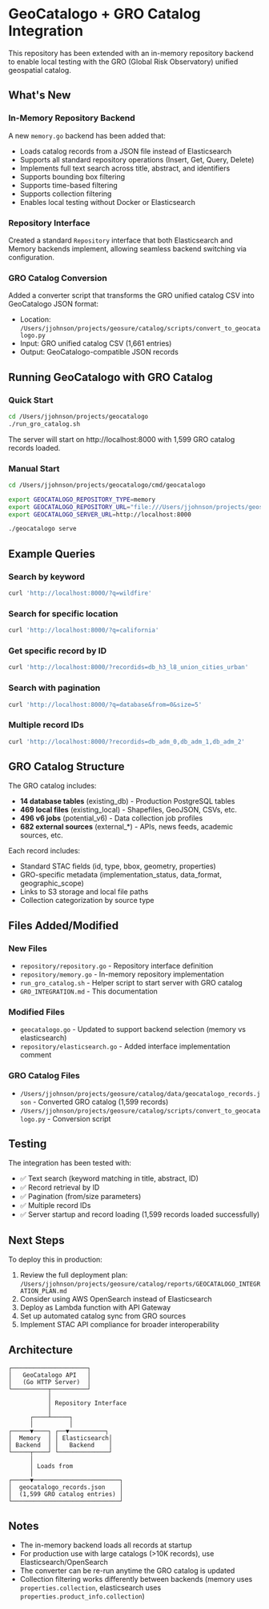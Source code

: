 # GeoCatalogo + GRO Catalog Integration

This repository has been extended with an in-memory repository backend to enable local testing with the GRO (Global Risk Observatory) unified geospatial catalog.

## What's New

### In-Memory Repository Backend

A new `memory.go` backend has been added that:
- Loads catalog records from a JSON file instead of Elasticsearch
- Supports all standard repository operations (Insert, Get, Query, Delete)
- Implements full text search across title, abstract, and identifiers
- Supports bounding box filtering
- Supports time-based filtering
- Supports collection filtering
- Enables local testing without Docker or Elasticsearch

### Repository Interface

Created a standard `Repository` interface that both Elasticsearch and Memory backends implement, allowing seamless backend switching via configuration.

### GRO Catalog Conversion

Added a converter script that transforms the GRO unified catalog CSV into GeoCatalogo JSON format:
- Location: `/Users/jjohnson/projects/geosure/catalog/scripts/convert_to_geocatalogo.py`
- Input: GRO unified catalog CSV (1,661 entries)
- Output: GeoCatalogo-compatible JSON records

## Running GeoCatalogo with GRO Catalog

### Quick Start

```bash
cd /Users/jjohnson/projects/geocatalogo
./run_gro_catalog.sh
```

The server will start on http://localhost:8000 with 1,599 GRO catalog records loaded.

### Manual Start

```bash
cd /Users/jjohnson/projects/geocatalogo/cmd/geocatalogo

export GEOCATALOGO_REPOSITORY_TYPE=memory
export GEOCATALOGO_REPOSITORY_URL="file:///Users/jjohnson/projects/geosure/catalog/data/geocatalogo_records.json"
export GEOCATALOGO_SERVER_URL=http://localhost:8000

./geocatalogo serve
```

## Example Queries

### Search by keyword
```bash
curl 'http://localhost:8000/?q=wildfire'
```

### Search for specific location
```bash
curl 'http://localhost:8000/?q=california'
```

### Get specific record by ID
```bash
curl 'http://localhost:8000/?recordids=db_h3_l8_union_cities_urban'
```

### Search with pagination
```bash
curl 'http://localhost:8000/?q=database&from=0&size=5'
```

### Multiple record IDs
```bash
curl 'http://localhost:8000/?recordids=db_adm_0,db_adm_1,db_adm_2'
```

## GRO Catalog Structure

The GRO catalog includes:
- **14 database tables** (existing_db) - Production PostgreSQL tables
- **469 local files** (existing_local) - Shapefiles, GeoJSON, CSVs, etc.
- **496 v6 jobs** (potential_v6) - Data collection job profiles
- **682 external sources** (external_*) - APIs, news feeds, academic sources, etc.

Each record includes:
- Standard STAC fields (id, type, bbox, geometry, properties)
- GRO-specific metadata (implementation_status, data_format, geographic_scope)
- Links to S3 storage and local file paths
- Collection categorization by source type

## Files Added/Modified

### New Files
- `repository/repository.go` - Repository interface definition
- `repository/memory.go` - In-memory repository implementation
- `run_gro_catalog.sh` - Helper script to start server with GRO catalog
- `GRO_INTEGRATION.md` - This documentation

### Modified Files
- `geocatalogo.go` - Updated to support backend selection (memory vs elasticsearch)
- `repository/elasticsearch.go` - Added interface implementation comment

### GRO Catalog Files
- `/Users/jjohnson/projects/geosure/catalog/data/geocatalogo_records.json` - Converted GRO catalog (1,599 records)
- `/Users/jjohnson/projects/geosure/catalog/scripts/convert_to_geocatalogo.py` - Conversion script

## Testing

The integration has been tested with:
- ✅ Text search (keyword matching in title, abstract, ID)
- ✅ Record retrieval by ID
- ✅ Pagination (from/size parameters)
- ✅ Multiple record IDs
- ✅ Server startup and record loading (1,599 records loaded successfully)

## Next Steps

To deploy this in production:
1. Review the full deployment plan: `/Users/jjohnson/projects/geosure/catalog/reports/GEOCATALOGO_INTEGRATION_PLAN.md`
2. Consider using AWS OpenSearch instead of Elasticsearch
3. Deploy as Lambda function with API Gateway
4. Set up automated catalog sync from GRO sources
5. Implement STAC API compliance for broader interoperability

## Architecture

```
┌─────────────────────┐
│   GeoCatalogo API   │
│   (Go HTTP Server)  │
└──────────┬──────────┘
           │
           │ Repository Interface
           │
      ┌────┴─────┐
      │          │
┌─────▼────┐ ┌──▼──────────┐
│  Memory  │ │ Elasticsearch│
│ Backend  │ │   Backend    │
└─────┬────┘ └──────────────┘
      │
      │ Loads from
      │
┌─────▼────────────────────────┐
│  geocatalogo_records.json    │
│  (1,599 GRO catalog entries) │
└──────────────────────────────┘
```

## Notes

- The in-memory backend loads all records at startup
- For production use with large catalogs (>10K records), use Elasticsearch/OpenSearch
- The converter can be re-run anytime the GRO catalog is updated
- Collection filtering works differently between backends (memory uses `properties.collection`, elasticsearch uses `properties.product_info.collection`)
